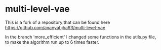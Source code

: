 # multi-level-vae

This is a fork of a repository that can be found here https://github.com/ananyahjha93/multi-level-vae

In the branch 'more_efficient' I changed some functions in the utils.py file, to make the algorithm run up to 6 times faster. 
